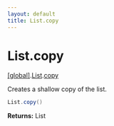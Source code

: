 ```yaml
---
layout: default
title: List.copy
---
```


# List.copy

[\[global\]]({{site.baseurl}}/docs/).[List]({{site.baseurl}}/docs/List/).[copy]({{site.baseurl}}/docs/List/copy/)

Creates a shallow copy of the list.

```cs
List.copy()
```

**Returns:** List
